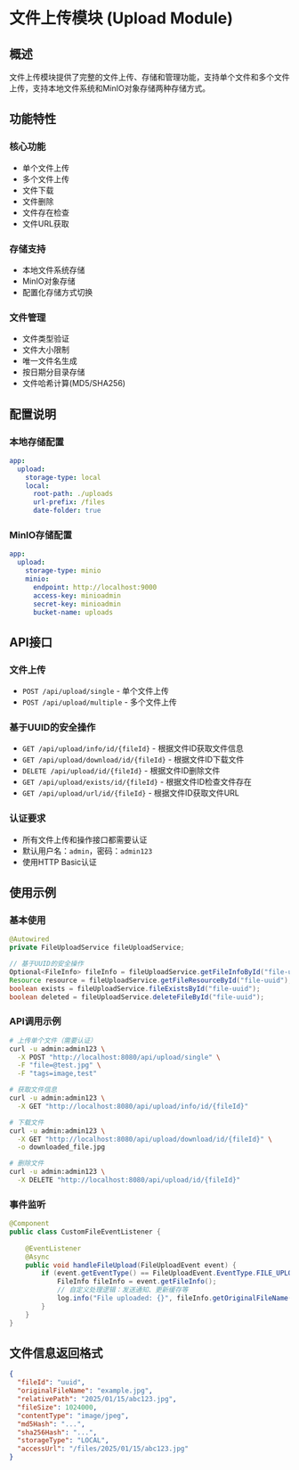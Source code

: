 # 文件上传模块 (Upload Module)

## 概述

文件上传模块提供了完整的文件上传、存储和管理功能，支持单个文件和多个文件上传，支持本地文件系统和MinIO对象存储两种存储方式。

## 功能特性

### 核心功能
- 单个文件上传
- 多个文件上传  
- 文件下载
- 文件删除
- 文件存在检查
- 文件URL获取

### 存储支持
- 本地文件系统存储
- MinIO对象存储
- 配置化存储方式切换

### 文件管理
- 文件类型验证
- 文件大小限制
- 唯一文件名生成
- 按日期分目录存储
- 文件哈希计算(MD5/SHA256)

## 配置说明

### 本地存储配置
```yaml
app:
  upload:
    storage-type: local
    local:
      root-path: ./uploads
      url-prefix: /files
      date-folder: true
```

### MinIO存储配置
```yaml
app:
  upload:
    storage-type: minio
    minio:
      endpoint: http://localhost:9000
      access-key: minioadmin
      secret-key: minioadmin
      bucket-name: uploads
```

## API接口

### 文件上传
- `POST /api/upload/single` - 单个文件上传
- `POST /api/upload/multiple` - 多个文件上传

### 基于UUID的安全操作
- `GET /api/upload/info/id/{fileId}` - 根据文件ID获取文件信息
- `GET /api/upload/download/id/{fileId}` - 根据文件ID下载文件
- `DELETE /api/upload/id/{fileId}` - 根据文件ID删除文件
- `GET /api/upload/exists/id/{fileId}` - 根据文件ID检查文件存在
- `GET /api/upload/url/id/{fileId}` - 根据文件ID获取文件URL

### 认证要求
- 所有文件上传和操作接口都需要认证
- 默认用户名：`admin`，密码：`admin123`
- 使用HTTP Basic认证

## 使用示例

### 基本使用
```java
@Autowired
private FileUploadService fileUploadService;

// 基于UUID的安全操作
Optional<FileInfo> fileInfo = fileUploadService.getFileInfoById("file-uuid");
Resource resource = fileUploadService.getFileResourceById("file-uuid");
boolean exists = fileUploadService.fileExistsById("file-uuid");
boolean deleted = fileUploadService.deleteFileById("file-uuid");
```

### API调用示例
```bash
# 上传单个文件（需要认证）
curl -u admin:admin123 \
  -X POST "http://localhost:8080/api/upload/single" \
  -F "file=@test.jpg" \
  -F "tags=image,test"

# 获取文件信息
curl -u admin:admin123 \
  -X GET "http://localhost:8080/api/upload/info/id/{fileId}"

# 下载文件
curl -u admin:admin123 \
  -X GET "http://localhost:8080/api/upload/download/id/{fileId}" \
  -o downloaded_file.jpg

# 删除文件
curl -u admin:admin123 \
  -X DELETE "http://localhost:8080/api/upload/id/{fileId}"
```

### 事件监听
```java
@Component
public class CustomFileEventListener {
    
    @EventListener
    @Async
    public void handleFileUpload(FileUploadEvent event) {
        if (event.getEventType() == FileUploadEvent.EventType.FILE_UPLOADED) {
            FileInfo fileInfo = event.getFileInfo();
            // 自定义处理逻辑：发送通知、更新缓存等
            log.info("File uploaded: {}", fileInfo.getOriginalFileName());
        }
    }
}
```

## 文件信息返回格式

```json
{
  "fileId": "uuid",
  "originalFileName": "example.jpg",
  "relativePath": "2025/01/15/abc123.jpg",
  "fileSize": 1024000,
  "contentType": "image/jpeg",
  "md5Hash": "...",
  "sha256Hash": "...",
  "storageType": "LOCAL",
  "accessUrl": "/files/2025/01/15/abc123.jpg"
}
``` 